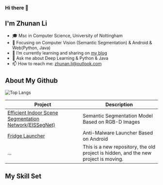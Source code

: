 
### Hi there 👋

<h2>I'm Zhunan Li</h2>

- 🎓 Msc in Computer Science, University of Nottingham
- 🔖 Focusing on Computer Vision (Semantic Segmentation) & Android & Web(Python, Java)
- 🌱 I’m currently learning and sharing on [my blog](https://github.com/lizhunan/know-how)
- 💬 Ask me about Deep Learning & Python & Java
- 📫 How to reach me: zhunan.li@outlook.com

<h2>About My Github</h2>

![Top Langs](https://github-readme-stats.vercel.app/api/top-langs/?username=lizhunan&layout=compact&theme=dark)

|Project|Description|
|---|---|
|[Efficient Indoor Scene Segmentation Network(EISSegNet)](https://github.com/lizhunan/dissertation-msc)|Semantic Segmentation Model Based on RGB-D Images|
|[Fridge Launcher](https://github.com/lizhunan/fridge_launcher)|Anti-Malware Launcher Based on Android|
|...|This is a new repository, the old project is hidden, and the new project is moving.|

<h2>My Skill Set</h2>
